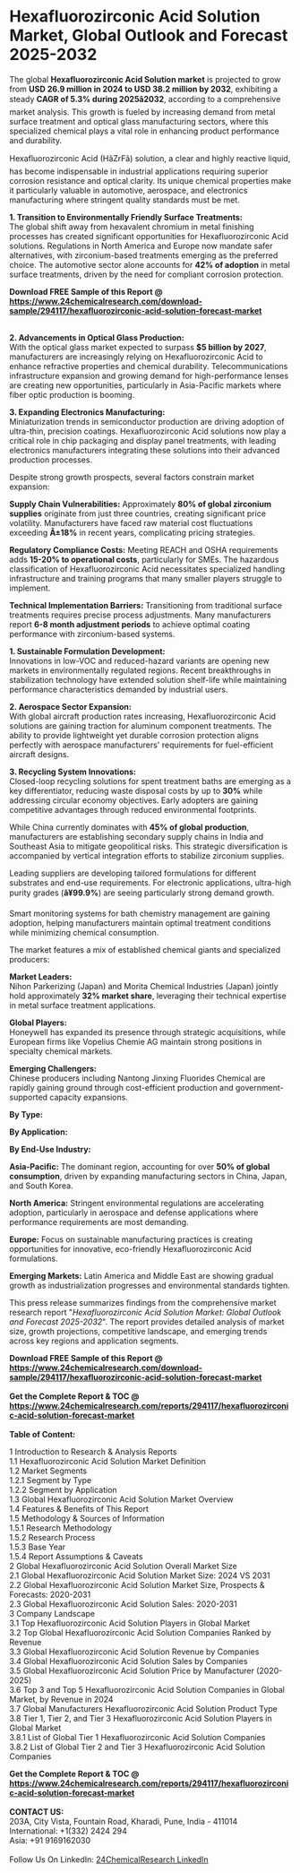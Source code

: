 <h1>Hexafluorozirconic Acid Solution Market, Global Outlook and Forecast 2025-2032</h1><p>The global <strong>Hexafluorozirconic Acid Solution market</strong> is projected to grow from <strong>USD 26.9 million in 2024 to USD 38.2 million by 2032</strong>, exhibiting a steady <strong>CAGR of 5.3% during 2025â2032</strong>, according to a comprehensive market analysis. This growth is fueled by increasing demand from metal surface treatment and optical glass manufacturing sectors, where this specialized chemical plays a vital role in enhancing product performance and durability.</p><p>Hexafluorozirconic Acid (HâZrFâ) solution, a clear and highly reactive liquid, has become indispensable in industrial applications requiring superior corrosion resistance and optical clarity. Its unique chemical properties make it particularly valuable in automotive, aerospace, and electronics manufacturing where stringent quality standards must be met.</p><p><strong>1. Transition to Environmentally Friendly Surface Treatments:</strong><br>
The global shift away from hexavalent chromium in metal finishing processes has created significant opportunities for Hexafluorozirconic Acid solutions. Regulations in North America and Europe now mandate safer alternatives, with zirconium-based treatments emerging as the preferred choice. The automotive sector alone accounts for <strong>42% of adoption</strong> in metal surface treatments, driven by the need for compliant corrosion protection.</p><div><b>Download FREE Sample of this Report @ 
            <a href="https://www.24chemicalresearch.com/download-sample/294117/hexafluorozirconic-acid-solution-forecast-market">
            https://www.24chemicalresearch.com/download-sample/294117/hexafluorozirconic-acid-solution-forecast-market</a></b></div><br><p><strong>2. Advancements in Optical Glass Production:</strong><br>
With the optical glass market expected to surpass <strong>$5 billion by 2027</strong>, manufacturers are increasingly relying on Hexafluorozirconic Acid to enhance refractive properties and chemical durability. Telecommunications infrastructure expansion and growing demand for high-performance lenses are creating new opportunities, particularly in Asia-Pacific markets where fiber optic production is booming.</p><p><strong>3. Expanding Electronics Manufacturing:</strong><br>
Miniaturization trends in semiconductor production are driving adoption of ultra-thin, precision coatings. Hexafluorozirconic Acid solutions now play a critical role in chip packaging and display panel treatments, with leading electronics manufacturers integrating these solutions into their advanced production processes.</p><p>Despite strong growth prospects, several factors constrain market expansion:</p><p><strong>Supply Chain Vulnerabilities:</strong> Approximately <strong>80% of global zirconium supplies</strong> originate from just three countries, creating significant price volatility. Manufacturers have faced raw material cost fluctuations exceeding <strong>Â±18%</strong> in recent years, complicating pricing strategies.</p><p><strong>Regulatory Compliance Costs:</strong> Meeting REACH and OSHA requirements adds <strong>15-20% to operational costs</strong>, particularly for SMEs. The hazardous classification of Hexafluorozirconic Acid necessitates specialized handling infrastructure and training programs that many smaller players struggle to implement.</p><p><strong>Technical Implementation Barriers:</strong> Transitioning from traditional surface treatments requires precise process adjustments. Many manufacturers report <strong>6-8 month adjustment periods</strong> to achieve optimal coating performance with zirconium-based systems.</p><p><strong>1. Sustainable Formulation Development:</strong><br>
Innovations in low-VOC and reduced-hazard variants are opening new markets in environmentally regulated regions. Recent breakthroughs in stabilization technology have extended solution shelf-life while maintaining performance characteristics demanded by industrial users.</p><p><strong>2. Aerospace Sector Expansion:</strong><br>
With global aircraft production rates increasing, Hexafluorozirconic Acid solutions are gaining traction for aluminum component treatments. The ability to provide lightweight yet durable corrosion protection aligns perfectly with aerospace manufacturers' requirements for fuel-efficient aircraft designs.</p><p><strong>3. Recycling System Innovations:</strong><br>
Closed-loop recycling solutions for spent treatment baths are emerging as a key differentiator, reducing waste disposal costs by up to <strong>30%</strong> while addressing circular economy objectives. Early adopters are gaining competitive advantages through reduced environmental footprints.</p><p>While China currently dominates with <strong>45% of global production</strong>, manufacturers are establishing secondary supply chains in India and Southeast Asia to mitigate geopolitical risks. This strategic diversification is accompanied by vertical integration efforts to stabilize zirconium supplies.</p><p>Leading suppliers are developing tailored formulations for different substrates and end-use requirements. For electronic applications, ultra-high purity grades (<strong>â¥99.9%</strong>) are seeing particularly strong demand growth.</p><p>Smart monitoring systems for bath chemistry management are gaining adoption, helping manufacturers maintain optimal treatment conditions while minimizing chemical consumption.</p><p>The market features a mix of established chemical giants and specialized producers:</p><p><strong>Market Leaders:</strong><br>
Nihon Parkerizing (Japan) and Morita Chemical Industries (Japan) jointly hold approximately <strong>32% market share</strong>, leveraging their technical expertise in metal surface treatment applications.</p><p><strong>Global Players:</strong><br>
Honeywell has expanded its presence through strategic acquisitions, while European firms like Vopelius Chemie AG maintain strong positions in specialty chemical markets.</p><p><strong>Emerging Challengers:</strong><br>
Chinese producers including Nantong Jinxing Fluorides Chemical are rapidly gaining ground through cost-efficient production and government-supported capacity expansions.</p><p><strong>By Type:</strong></p><p><strong>By Application:</strong></p><p><strong>By End-Use Industry:</strong></p><p><strong>Asia-Pacific:</strong> The dominant region, accounting for over <strong>50% of global consumption</strong>, driven by expanding manufacturing sectors in China, Japan, and South Korea.</p><p><strong>North America:</strong> Stringent environmental regulations are accelerating adoption, particularly in aerospace and defense applications where performance requirements are most demanding.</p><p><strong>Europe:</strong> Focus on sustainable manufacturing practices is creating opportunities for innovative, eco-friendly Hexafluorozirconic Acid formulations.</p><p><strong>Emerging Markets:</strong> Latin America and Middle East are showing gradual growth as industrialization progresses and environmental standards tighten.</p><p>This press release summarizes findings from the comprehensive market research report "<em>Hexafluorozirconic Acid Solution Market: Global Outlook and Forecast 2025-2032</em>". The report provides detailed analysis of market size, growth projections, competitive landscape, and emerging trends across key regions and application segments.</p><div><b>Download FREE Sample of this Report @ 
            <a href="https://www.24chemicalresearch.com/download-sample/294117/hexafluorozirconic-acid-solution-forecast-market">
            https://www.24chemicalresearch.com/download-sample/294117/hexafluorozirconic-acid-solution-forecast-market</a></b></div><br><div><b>Get the Complete Report & TOC @ 
            <a href="https://www.24chemicalresearch.com/reports/294117/hexafluorozirconic-acid-solution-forecast-market">
            https://www.24chemicalresearch.com/reports/294117/hexafluorozirconic-acid-solution-forecast-market</a></b></div><br>
            <b>Table of Content:</b><p>1 Introduction to Research & Analysis Reports<br />
 1.1 Hexafluorozirconic Acid Solution Market Definition<br />
 1.2 Market Segments<br />
 1.2.1 Segment by Type<br />
 1.2.2 Segment by Application<br />
 1.3 Global Hexafluorozirconic Acid Solution Market Overview<br />
 1.4 Features & Benefits of This Report<br />
 1.5 Methodology & Sources of Information<br />
 1.5.1 Research Methodology<br />
 1.5.2 Research Process<br />
 1.5.3 Base Year<br />
 1.5.4 Report Assumptions & Caveats<br />
2 Global Hexafluorozirconic Acid Solution Overall Market Size<br />
 2.1 Global Hexafluorozirconic Acid Solution Market Size: 2024 VS 2031<br />
 2.2 Global Hexafluorozirconic Acid Solution Market Size, Prospects & Forecasts: 2020-2031<br />
 2.3 Global Hexafluorozirconic Acid Solution Sales: 2020-2031<br />
3 Company Landscape<br />
 3.1 Top Hexafluorozirconic Acid Solution Players in Global Market<br />
 3.2 Top Global Hexafluorozirconic Acid Solution Companies Ranked by Revenue<br />
 3.3 Global Hexafluorozirconic Acid Solution Revenue by Companies<br />
 3.4 Global Hexafluorozirconic Acid Solution Sales by Companies<br />
 3.5 Global Hexafluorozirconic Acid Solution Price by Manufacturer (2020-2025)<br />
 3.6 Top 3 and Top 5 Hexafluorozirconic Acid Solution Companies in Global Market, by Revenue in 2024<br />
 3.7 Global Manufacturers Hexafluorozirconic Acid Solution Product Type<br />
 3.8 Tier 1, Tier 2, and Tier 3 Hexafluorozirconic Acid Solution Players in Global Market<br />
 3.8.1 List of Global Tier 1 Hexafluorozirconic Acid Solution Companies<br />
 3.8.2 List of Global Tier 2 and Tier 3 Hexafluorozirconic Acid Solution Companies</p><div><b>Get the Complete Report & TOC @ 
            <a href="https://www.24chemicalresearch.com/reports/294117/hexafluorozirconic-acid-solution-forecast-market">
            https://www.24chemicalresearch.com/reports/294117/hexafluorozirconic-acid-solution-forecast-market</a></b></div><br><b>CONTACT US:</b><br>
            203A, City Vista, Fountain Road, Kharadi, Pune, India - 411014<br>
            International: +1(332) 2424 294<br>
            Asia: +91 9169162030 <br><br>
            Follow Us On LinkedIn: <a href="https://www.linkedin.com/company/24chemicalresearch/">24ChemicalResearch LinkedIn</a>